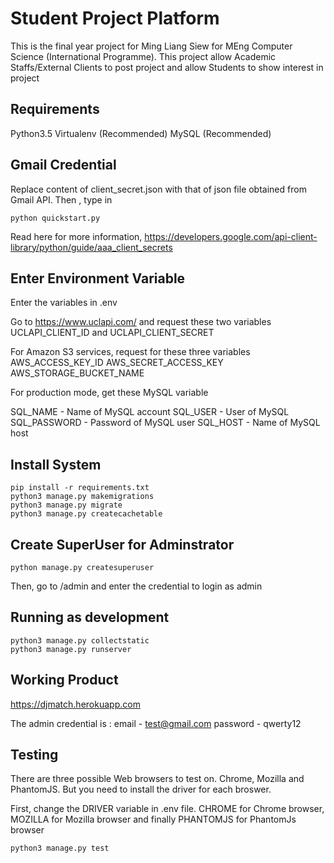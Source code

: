 # Student Project Platform
This is the final year project for Ming Liang Siew for MEng Computer Science (International Programme). This project allow Academic Staffs/External Clients to post project and allow Students to show interest in project

## Requirements
Python3.5
Virtualenv (Recommended)
MySQL (Recommended) 
## Gmail Credential

Replace content of client_secret.json with that of json file obtained from Gmail API. Then , type in
```
python quickstart.py
```
Read here for more information,
https://developers.google.com/api-client-library/python/guide/aaa_client_secrets

## Enter Environment Variable
Enter the variables in .env


Go to https://www.uclapi.com/ and request these two variables
UCLAPI_CLIENT_ID and  UCLAPI_CLIENT_SECRET

For Amazon S3 services,  request for these three variables
AWS_ACCESS_KEY_ID
AWS_SECRET_ACCESS_KEY
AWS_STORAGE_BUCKET_NAME

For production mode, get these MySQL variable

SQL_NAME - Name of MySQL account
SQL_USER -  User of MySQL
SQL_PASSWORD - Password of MySQL user
SQL_HOST - Name of MySQL host


## Install System
```
pip install -r requirements.txt 
python3 manage.py makemigrations
python3 manage.py migrate
python3 manage.py createcachetable
```



## Create SuperUser for Adminstrator
```
python manage.py createsuperuser
```
Then, go to /admin and enter the credential to login as admin



## Running as development
```
python3 manage.py collectstatic
python3 manage.py runserver
```


## Working Product
https://djmatch.herokuapp.com

The admin credential is :
email - test@gmail.com
password - qwerty12

## Testing
There are three possible Web browsers to test on. Chrome, Mozilla and PhantomJS. But you need to install the driver for each broswer.

First, change the DRIVER variable in .env file. CHROME for Chrome browser, MOZILLA for Mozilla browser and finally PHANTOMJS for PhantomJs browser
```
python3 manage.py test
```
